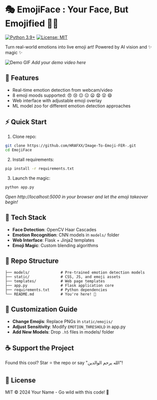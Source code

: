 # 🎭 EmojiFace : Your Face, But Emojified 🤯✨

[![Python 3.9+](https://img.shields.io/badge/python-3.9+-blue.svg)](https://www.python.org/downloads/)
[![License: MIT](https://img.shields.io/badge/License-MIT-yellow.svg)](https://opensource.org/licenses/MIT)

Turn real-world emotions into live emoji art! Powered by AI vision and ✨ magic ✨

![Demo GIF](static/demo.gif) *Add your demo video here*

## 🌟 Features
- Real-time emotion detection from webcam/video
- 8 emoji moods supported: 😠 😢 😐 😑 😦 😧 😲 😄
- Web interface with adjustable emoji overlay
- ML model zoo for different emotion detection approaches

## ⚡ Quick Start
1. Clone repo:
```bash
git clone https://github.com/HRAFXX/Image-To-Emoji-FER-.git
cd EmojiFace
```

2. Install requirements:
```bash
pip install -r requirements.txt
```

3. Launch the magic:
```bash
python app.py
```
*Open http://localhost:5000 in your browser and let the emoji takeover begin!*

## 🧠 Tech Stack
- **Face Detection**: OpenCV Haar Cascades
- **Emotion Recognition**: CNN models in `models/` folder
- **Web Interface**: Flask + Jinja2 templates
- **Emoji Magic**: Custom blending algorithms

## 📂 Repo Structure
```
├── models/              # Pre-trained emotion detection models
├── static/              # CSS, JS, and emoji assets
├── templates/           # Web page templates
├── app.py               # Flask application core
├── requirements.txt     # Python dependencies
└── README.md            # You're here! 👋
```

## 🎨 Customization Guide
- **Change Emojis**: Replace PNGs in `static/emojis/`
- **Adjust Sensitivity**: Modify `EMOTION_THRESHOLD` in app.py
- **Add New Models**: Drop `.h5` files in models/ folder

## ☕ Support the Project
Found this cool? Star ⭐ the repo or say "الله يرحم الوالدين"!  

## 📜 License
MIT © 2024 Your Name - Go wild with this code! 🚀
